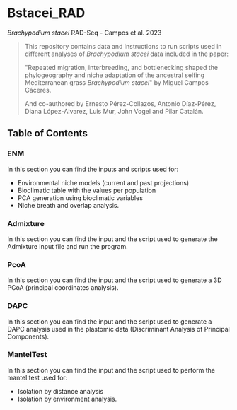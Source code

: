 # Bstacei_RAD

*Brachypodium stacei* RAD-Seq - Campos et al. 2023

> This repository contains data and instructions to run scripts used in different analyses of *Brachypodium stacei* data included in the paper:
>
> "Repeated migration, interbreeding, and bottlenecking  shaped the phylogeography and niche adaptation of the ancestral selfing Mediterranean grass *Brachypodium stacei*" by Miguel Campos Cáceres.
>
> And co-authored by Ernesto Pérez-Collazos, Antonio Díaz-Pérez, Diana López-Alvarez, Luis Mur, John Vogel and Pilar Catalán. 

## Table of Contents
### ENM
In this section you can find the inputs and scripts used for:
- Environmental niche models (current and past projections)
- Bioclimatic table with the values per population
- PCA generation using bioclimatic variables
- Niche breath and overlap analysis.
### Admixture
In this section you can find the input and the script used to generate the Admixture input file and run the program.
### PcoA
In this section you can find the input and the script used to generate a 3D PCoA (principal coordinates analysis).

### DAPC
In this section you can find the input and the script used to generate a DAPC analysis used in the plastomic data (Discriminant Analysis of Principal Components).

### MantelTest
In this section you can find the input and the script used to perform the mantel test used for:
- Isolation by distance analysis
- Isolation by environment analysis.
